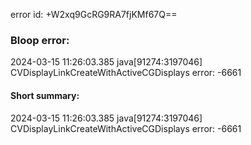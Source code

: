 error id: +W2xq9GcRG9RA7fjKMf67Q==
### Bloop error:

2024-03-15 11:26:03.385 java[91274:3197046] CVDisplayLinkCreateWithActiveCGDisplays error: -6661
#### Short summary: 

2024-03-15 11:26:03.385 java[91274:3197046] CVDisplayLinkCreateWithActiveCGDisplays error: -6661